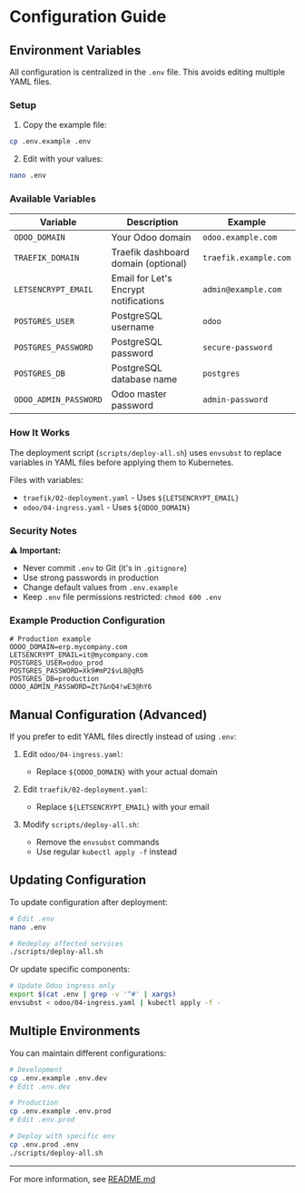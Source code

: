 # Configuration Guide

## Environment Variables

All configuration is centralized in the `.env` file. This avoids editing multiple YAML files.

### Setup

1. Copy the example file:
```bash
cp .env.example .env
```

2. Edit with your values:
```bash
nano .env
```

### Available Variables

| Variable | Description | Example |
|----------|-------------|---------|
| `ODOO_DOMAIN` | Your Odoo domain | `odoo.example.com` |
| `TRAEFIK_DOMAIN` | Traefik dashboard domain (optional) | `traefik.example.com` |
| `LETSENCRYPT_EMAIL` | Email for Let's Encrypt notifications | `admin@example.com` |
| `POSTGRES_USER` | PostgreSQL username | `odoo` |
| `POSTGRES_PASSWORD` | PostgreSQL password | `secure-password` |
| `POSTGRES_DB` | PostgreSQL database name | `postgres` |
| `ODOO_ADMIN_PASSWORD` | Odoo master password | `admin-password` |

### How It Works

The deployment script (`scripts/deploy-all.sh`) uses `envsubst` to replace variables in YAML files before applying them to Kubernetes.

Files with variables:
- `traefik/02-deployment.yaml` - Uses `${LETSENCRYPT_EMAIL}`
- `odoo/04-ingress.yaml` - Uses `${ODOO_DOMAIN}`

### Security Notes

⚠️ **Important:**
- Never commit `.env` to Git (it's in `.gitignore`)
- Use strong passwords in production
- Change default values from `.env.example`
- Keep `.env` file permissions restricted: `chmod 600 .env`

### Example Production Configuration

```env
# Production example
ODOO_DOMAIN=erp.mycompany.com
LETSENCRYPT_EMAIL=it@mycompany.com
POSTGRES_USER=odoo_prod
POSTGRES_PASSWORD=Xk9#mP2$vL8@qR5
POSTGRES_DB=production
ODOO_ADMIN_PASSWORD=Zt7&nQ4!wE3@hY6
```

## Manual Configuration (Advanced)

If you prefer to edit YAML files directly instead of using `.env`:

1. Edit `odoo/04-ingress.yaml`:
   - Replace `${ODOO_DOMAIN}` with your actual domain

2. Edit `traefik/02-deployment.yaml`:
   - Replace `${LETSENCRYPT_EMAIL}` with your email

3. Modify `scripts/deploy-all.sh`:
   - Remove the `envsubst` commands
   - Use regular `kubectl apply -f` instead

## Updating Configuration

To update configuration after deployment:

```bash
# Edit .env
nano .env

# Redeploy affected services
./scripts/deploy-all.sh
```

Or update specific components:

```bash
# Update Odoo ingress only
export $(cat .env | grep -v '^#' | xargs)
envsubst < odoo/04-ingress.yaml | kubectl apply -f -
```

## Multiple Environments

You can maintain different configurations:

```bash
# Development
cp .env.example .env.dev
# Edit .env.dev

# Production  
cp .env.example .env.prod
# Edit .env.prod

# Deploy with specific env
cp .env.prod .env
./scripts/deploy-all.sh
```

---

For more information, see [README.md](README.md)
